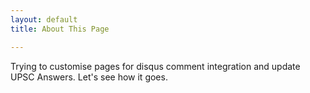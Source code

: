 ```yaml
---
layout: default
title: About This Page

---
```


Trying to customise pages for disqus comment integration and update UPSC Answers.
Let's see how it goes.
